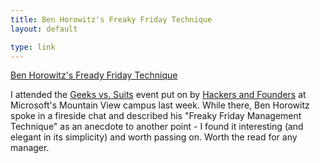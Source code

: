 ```yaml
---
title: Ben Horowitz's Freaky Friday Technique
layout: default

type: link
---
```


[Ben Horowitz's Fready Friday Technique](http://pandodaily.com/2012/01/18/the-freaky-friday-management-technique/)

I attended the [Geeks vs. Suits](http://www.hackersandfounders.com/events/45681972/?eventId=45681972&amp;action=detail) event put on by [Hackers and Founders](http://www.hackersandfounders.com/) at Microsoft's Mountain View campus last week. While there, Ben Horowitz spoke in a fireside chat and described his "Freaky Friday Management Technique" as an anecdote to another point - I found it interesting (and elegant in its simplicity) and worth passing on. Worth the read for any manager.